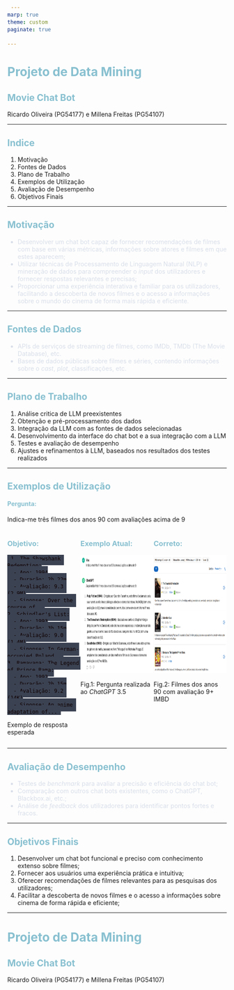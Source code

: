 ```yaml
---
marp: true
theme: custom
paginate: true

---
```


<!-- Custom Nord Theme -->
<style>
  section::after {
    /* Layout of pagination content */
    position: fixed;
    bottom: 0;
    right: 0;
    text-align: right;
    width: 120px;
    height: 120px;
    line-height: 120px;
    letter-spacing: 0.2em;
    padding: 0px;

    /* Triangle background */
    background: linear-gradient(-45deg, rgba(0, 0, 0, 0.05) 50%, transparent 50%);
    background-size: cover;
  
    content: attr(data-marpit-pagination) '/' attr(data-marpit-pagination-total);
  }
  section {
    background-color: #2E3440;
    color: #E5E9F0;
    font-family: 'Segoe UI', Tahoma, Geneva, Verdana, sans-serif;
  }
  h1, h2, h3, h4, h5, h6 {
    color: #88C0D0;
  }
  a {
    color: #81A1C1;
  }
  ul {
    color: #D8DEE9;
  }
  code {
    background-color: #3B4252;
    color: #0f0000;
    padding: 2px 4px;
    border-radius: 4px;
  }
  pre code {
    padding: 8px;
  }
  .split-slide {
    display: flex;
    justify-content: space-between;
  }
  .split-slide > div {
    flex: 1;
  }
</style>

# Projeto de Data Mining
## Movie Chat Bot

Ricardo Oliveira (PG54177) e Millena Freitas (PG54107)

---

## Indice

1. Motivação
2. Fontes de Dados
3. Plano de Trabalho
4. Exemplos de Utilização
5. Avaliação de Desempenho
6. Objetivos Finais

---

## Motivação

- Desenvolver um chat bot capaz de fornecer recomendações de filmes com base em várias métricas, informações sobre atores e filmes em que estes aparecem; 
- Utilizar técnicas de Processamento de Linguagem Natural (NLP) e mineração de dados para compreender o _input_ dos utilizadores e fornecer respostas relevantes e precisas;
- Proporcionar uma experiência interativa e familiar para os utilizadores, facilitando a descoberta de novos filmes e o acesso a informações sobre o mundo do cinema de forma mais rápida e eficiente.

---

## Fontes de Dados

- APIs de serviços de streaming de filmes, como IMDb, TMDb (The Movie Database), etc.
- Bases de dados públicas sobre filmes e séries, contendo informações sobre o _cast_, _plot_, classificações, etc.

---

## Plano de Trabalho

1. Análise critica de LLM preexistentes
2. Obtenção e pré-processamento dos dados
3. Integração da LLM com as fontes de dados selecionadas
4. Desenvolvimento da interface do chat bot e a sua integração com a LLM
5. Testes e avaliação de desempenho
6. Ajustes e refinamentos à LLM, baseados nos resultados dos testes realizados

---

## Exemplos de Utilização
#### Pergunta:
Indica-me três filmes dos anos 90 com avaliações acima de 9

<div class="split-slide">
    <div>

### Objetivo:

```
1. The Shawshank Redemption:
  - Ano: 1994
  - Duração: 2h 22m
  - Avaliação: 9.3 (2.9M)
  - Sinopse: Over the course of...
2. Schindler's List:
  - Ano: 1993
  - Duração: 3h 15m
  - Avaliação: 9.0 (1.4M)
  - Sinopse: In German-occupied Poland...
3. Ramayana: The Legend of Prince Rama:
  - Ano: 1992
  - Duração: 2h 15m
  - Avaliação: 9.2 (14K)
  - Sinopse: An anime adaptation of...
```
Exemplo de resposta esperada

  </div>
  <div>

### Exemplo Atual:

  <img src="wrong.png" alt="Exemplo de Utilização" height="272" width="500" />

Fig.1: Pergunta realizada ao *ChatGPT* 3.5

  </div>
  
  
  <div>

### Correto:

  <img src="right.png" alt="Exemplo de Utilização" height="272" />

Fig.2: Filmes dos anos  90 com avaliação 9+ IMBD
  
  </div>

</div>

---

## Avaliação de Desempenho

- Testes de _benchmark_ para avaliar a precisão e eficiência do chat bot;
- Comparação com outros chat bots existentes, como o ChatGPT, Blackbox.ai, etc.;
- Análise de _feedback_ dos utilizadores para identificar pontos fortes e fracos.

---

## Objetivos Finais

1. Desenvolver um chat bot funcional e preciso com conhecimento extenso sobre filmes;
2. Fornecer aos usuários uma experiência prática e intuitiva;
3. Oferecer recomendações de filmes relevantes para as pesquisas dos utilizadores;
4. Facilitar a descoberta de novos filmes e o acesso a informações sobre cinema de forma rápida e eficiente;

---

# Projeto de Data Mining
## Movie Chat Bot

Ricardo Oliveira (PG54177) e Millena Freitas (PG54107)

